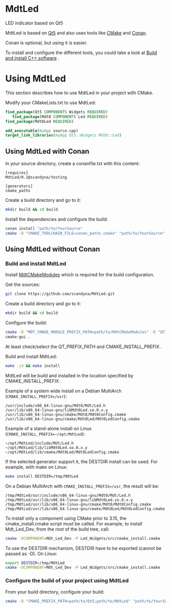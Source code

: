 # MdtLed

LED indicator based on Qt5

MdtLed is based on [Qt5](https://www.qt.io)
and also uses tools like [CMake](https://cmake.org) and [Conan](https://conan.io).

Conan is optional, but using it is easier.

To install and configure the different tools, you could take a look at
[Build and install C++ software](https://gitlab.com/scandyna/build-and-install-cpp) .

# Using MdtLed

This section describes how to use MdtLed in your project with CMake.

Modify your CMakeLists.txt to use MdtLed:
```cmake
find_package(Qt5 COMPONENTS Widgets REQUIRED)
   find_package(Mdt0 COMPONENTS Led REQUIRED)
find_package(Mdt0Led REQUIRED)

add_executable(myApp source.cpp)
target_link_libraries(myApp Qt5::Widgets Mdt0::Led)
```

## Using MdtLed with Conan

In your source directory, create a conanfile.txt with this content:
```conan
[requires]
MdtLed/0.1@scandyna/testing

[generators]
cmake_paths
```

Create a build directory and go to it:
```bash
mkdir build && cd build
```

Install the dependencies and configure the build:
```bash
conan install "path/to/YourSource"
cmake -D "CMAKE_TOOLCHAIN_FILE=conan_paths.cmake" "path/to/YourSource"
```

## Using MdtLed without Conan

### Build and install MdtLed

Install [MdtCMakeModules](https://github.com/scandyna/mdt-cmake-modules) which is required for the build configuration.

Get the sources:
```bash
git clone https://github.com/scandyna/MdtLed.git
```

Create a build directory and go to it:
```bash
mkdir build && cd build
```

Configure the build:
```bash
cmake -D "MDT_CMAKE_MODULE_PREFIX_PATH=path/to/MdtCMakeModules" -D "QT_PREFIX_PATH=path/to/Qt5/version/arch" "path/to/MdtLed-sources"
cmake-gui .
```

At least check/select the QT_PREFIX_PATH and CMAKE_INSTALL_PREFIX .

Build and install MdtLed:
```bash
make -j4 && make install
```

MdtLed will be build and installed in the location specified by CMAKE_INSTALL_PREFIX .

Example of a system wide install on a Debian MultiArch (`CMAKE_INSTALL_PREFIX=/usr`):
```
/usr/include/x86_64-linux-gnu/Mdt0/Mdt/Led.h
/usr/lib/x86_64-linux-gnu/libMdt0Led.so.0.x.y
/usr/lib/x86_64-linux-gnu/cmake/Mdt0/Mdt0Config.cmake
/usr/lib/x86_64-linux-gnu/cmake/Mdt0Led/Mdt0LedConfig.cmake
```

Example of a stand-alone install on Linux (`CMAKE_INSTALL_PREFIX=~/opt/MdtLed`):
```
~/opt/MdtLed/include/Mdt/Led.h
~/opt/MdtLed/lib/libMdt0Led.so.0.x.y
~/opt/MdtLed/lib/cmake/Mdt0Led/Mdt0LedConfig.cmake
```

If the selected generator support it, the DESTDIR install can be used.
For example, with make on Linux:
```bash
make install DESTDIR=/tmp/MdtLed
```
On a Debian MultiArch with ``CMAKE_INSTALL_PREFIX=/usr``, the result will be:
```
/tmp/MdtLed/usr/include/x86_64-linux-gnu/Mdt0/Mdt/Led.h
/tmp/MdtLed/usr/lib/x86_64-linux-gnu/libMdt0Led.so.0.x.y
/tmp/MdtLed/usr/lib/x86_64-linux-gnu/cmake/Mdt0/Mdt0Config.cmake
/tmp/MdtLed/usr/lib/x86_64-linux-gnu/cmake/Mdt0Led/Mdt0LedConfig.cmake
```

To install only a component using CMake prior to 3.15, the cmake_install.cmake script must be called.
For example, to install Mdt_Led_Dev, from the root of the build tree, call:
```bash
cmake -DCOMPONENT=Mdt_Led_Dev -P Led_Widgets/src/cmake_install.cmake
```
To use the DESTDIR mechanism, DESTDIR have to be exported (cannot be passed as -D). On Linux:
```bash
export DESTDIR=/tmp/MdtLed
cmake -DCOMPONENT=Mdt_Led_Dev -P Led_Widgets/src/cmake_install.cmake
```

### Configure the build of your project using MdtLed

From your build directory, configure your build:
```bash
cmake -D "CMAKE_PREFIX_PATH=path/to/Qt5;path/to/MdtLed" "path/to/YourSource"
```
